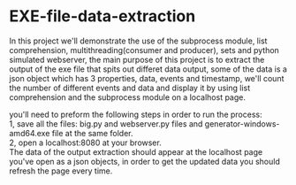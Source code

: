 # EXE-file-data-extraction

In this project we'll demonstrate the use of the subprocess module, list comprehension, multithreading(consumer and producer), sets and python simulated webserver, the main purpose of this project is to extract the output of the exe file that spits out differet data output, some of the data is a json object which has 3 properties, data, events and timestamp, we'll count the number of different events and data and display it by using list comprehension and the subprocess module on a localhost page.
  
you'll need to preform the following steps in order to run the process:\
1, save all the files: big.py and webserver.py files and generator-windows-amd64.exe file at the same folder.\
2, open a localhost:8080 at your browser.\
The data of the output extraction should appear at the localhost page you've open as a json objects, in order to get the updated data you should refresh the page every time.
